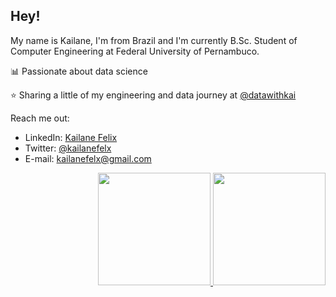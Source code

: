 ## Hey! 

My name is Kailane, I'm from Brazil and I'm currently B.Sc. Student of Computer Engineering at Federal University of Pernambuco.

📊 Passionate about data science

⭐ Sharing a little of my engineering and data  journey at [@datawithkai](https://www.instagram.com/datawithkai/)

Reach me out:
* LinkedIn: [Kailane Felix](https://www.linkedin.com/in/kailane-felix/)
* Twitter: [@kailanefelx](https://twitter.com/kailanefelx)
* E-mail: kailanefelx@gmail.com

<div align="right">
  <a href="https://github.com/kailanefelix">
  <img height="180em" src="https://github-readme-stats.vercel.app/api?username=kailanefelix&show_icons=true&theme=dracula&include_all_commits=true&count_private=true"/>
  <img height="180em" src="https://github-readme-stats.vercel.app/api/top-langs/?username=kailanefelix&layout=compact&langs_count=7&theme=dracula"/>
</div>
